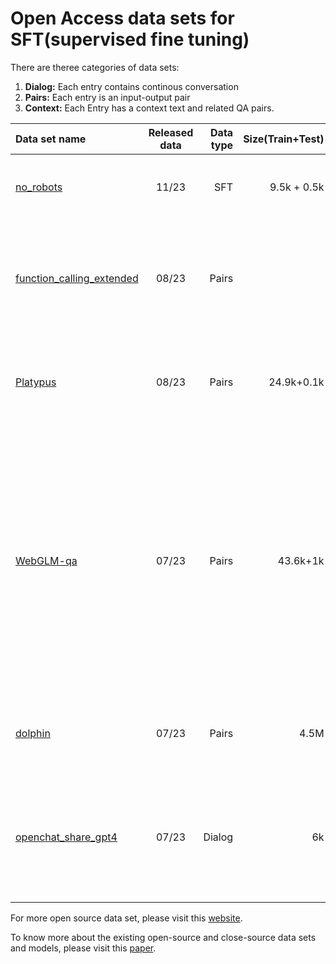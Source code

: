 
# Open Access data sets for SFT(supervised fine tuning) 
There are theree categories of data sets:

1. **Dialog:** Each entry contains continous conversation
2.  **Pairs:** Each entry is an input-output pair
3.  **Context:** Each Entry has a context text and related QA pairs.


| Data set name | Released data | Data type | Size(Train+Test) | Description|
| :--- | :------: | ----: | ---: | ---: |
| [no_robots](https://huggingface.co/datasets/HuggingFaceH4/no_robots)        |   11/23   | SFT |9.5k + 0.5k|High quality human created SFT data set.|
|     [function_calling_extended](https://huggingface.co/datasets/Trelis/function_calling_extended) |08/23 | Pairs||High quality human created dataset from enhance LM's API using ability.|
| [Platypus](https://huggingface.co/datasets/garage-bAInd/Open-Platypus)    |  08/23   | Pairs |24.9k+0.1k|A very high quality dataset for improving LM's STEM reasoning ability.|
| [WebGLM-qa](https://huggingface.co/datasets/THUDM/webglm-qa/viewer/default/train) | 07/23  | Pairs |43.6k+1k|Dataset used by WebGLM, which is a QA system based on LLM and Internet. Each of the entry in this dataset comprise a question, a response and a reference. The response is grounded in the reference.|
|[dolphin](https://huggingface.co/datasets/ehartford/dolphin)|07/23|Pairs|4.5M|An attempt to replicate Microsoft's Orca. Based on FLANv2.|
|[openchat_share_gpt4](https://huggingface.co/datasets/openchat/openchat_sharegpt4_dataset)|07/23|Dialog|6k|A high quality dataset generated by using GPT-4 to complete refined ShareGPT prompts.|

For more open source data set, please visit this [website](https://github.com/Zjh-819/LLMDataHub?tab=readme-ov-file).

To know more about the existing open-source and close-source data sets and models, please visit this [paper](https://arxiv.org/pdf/2311.16989.pdf). 